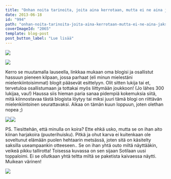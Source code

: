 ```yaml
---
title: "Onhan noita tarinoita, joita aina kerrotaan, mutta ei ne aina jaksa kiinnostaa."
date: 2013-06-18
id: "994"
path: "onhan-noita-tarinoita-joita-aina-kerrotaan-mutta-ei-ne-aina-jaksa-kiinnostaa"
coverImageId: "2065"
template: blog-post
post_button_label: "Lue lisää"
---
```


[![](/images/2013-06-17-196.jpg)](http://4.bp.blogspot.com/-K7XnOgy0gAM/Ub9ZNKcjcVI/AAAAAAAAGC4/17G46fpiJEM/s1600/2013-06-17-196.jpg)

[![](/images/Image1.jpg)](http://3.bp.blogspot.com/-5cjgnjjL-Vk/UcBnXUFybnI/AAAAAAAAGDo/olzhrV5iKvk/s1600/Image1.jpg)

Kerro se muutamalla lauseella, linkkaa mukaan oma blogisi ja osallistut hassuun pieneen kilpaan, jossa parhaat (eli minun mielestäni mielenkiintoisimmat) blogit pääsevät esittelyyn. Olit sitten lukija tai et, tervetuloa osallistumaan ja tottakai myös liittymään joukkoon! (Jo lähes 300 lukijaa, vau!) Haussa siis hieman paria sanaa pidempiä kokemuksia siitä, mitä kiinnostavaa tästä blogista löytyy tai miksi juuri tämä blogi on riittävän mielenkiintoinen seurattavaksi. Aikaa on tämän kuun loppuun, joten olethan nopea ;)

[![](/images/IMG_0136.JPG)](http://3.bp.blogspot.com/-YaT-YtTgCQs/UcBmsoVhk_I/AAAAAAAAGDY/uETsimCokdQ/s1600/IMG_0136.JPG)[![](/images/IMG_0154.JPG)](http://1.bp.blogspot.com/-QS0wZHIApCg/UcBmsmw3mZI/AAAAAAAAGDc/RVP1dsPu1TY/s1600/IMG_0154.JPG)

PS. Tiesittehän, että minulla on koira? Ette ehkä usko, mutta se on ihan aito kiinan harjakoira (puuterihuisku). Pitkä ja ohut karva ei kuitenkaan ole soveltunut elämään puolen hehtaarin metsässä, joten sitä on käsitelty saksilla useampaankin otteeseen.. Se on ihan yhtä outo miltä näyttääkin, veikeä pikku tallirotta! Toisessa kuvassa on sen sijaan Sotilaan uusi toppaloimi. Ei se ollutkaan yhtä teltta miltä se paketista kaivaessa näytti. Muikean värinen!

[![](/images/ak.jpg)](http://2.bp.blogspot.com/-ALT9XO6DadI/UcBmn1_GOQI/AAAAAAAAGDI/VR3G8hbvgzY/s1600/ak.jpg)
